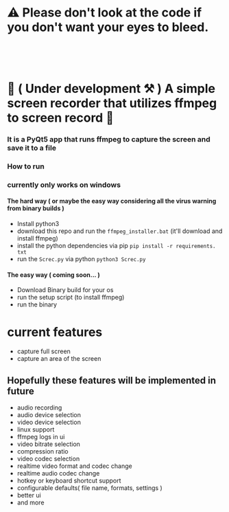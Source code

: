 # ⚠️ Please don't look at the code if you don't want your eyes to bleed.

<br >
<br >
<br >

# 🚧 ( Under development ⚒️ ) A simple screen recorder that utilizes ffmpeg to screen record 🚧

### It is a PyQt5 app that runs ffmpeg to capture the screen and save it to a file


### How to run

### currently only works on windows

#### The hard way ( or maybe the easy way considering all the virus warning from binary builds )
- Install python3
- download this repo and run the `ffmpeg_installer.bat` (it'll download and install ffmpeg)
- install the python dependencies via pip `pip install -r requirements. txt`
- run the `Screc.py` via python `python3 Screc.py`

#### The easy way ( coming soon... )
- Download Binary build for your os
- run the setup script (to install ffmpeg)
- run the binary 


# current features
- capture full screen
- capture an area of the screen

## Hopefully these features will be implemented in future

- audio recording
- audio device selection 
- video device selection 
- linux support
- ffmpeg logs in ui
- video bitrate selection
- compression ratio
- video codec selection
- realtime video format and codec change
- realtime audio codec change
- hotkey or keyboard shortcut support
- configurable defaults( file name, formats, settings )
- better ui
- and more

